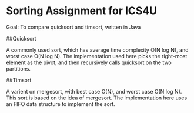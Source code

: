# Sorting Assignment for ICS4U

Goal: To compare quicksort and timsort, written in Java

##Quicksort

A commonly used sort, which has average time complexity O(N log N), and worst case O(N log N). The implementation used here picks the right-most element as the pivot, and then recursively calls quicksort on the two partitions.

##Timsort

A varient on mergesort, with best case O(N), and worst case O(N log N). This sort is based on the idea of mergesort. The implementation here uses an FIFO data structure to implement the sort.
